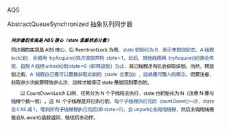AQS

AbstractQueueSynchronized  抽象队列同步器

![image-20210224111728432](assets/image-20210224111728432.png)